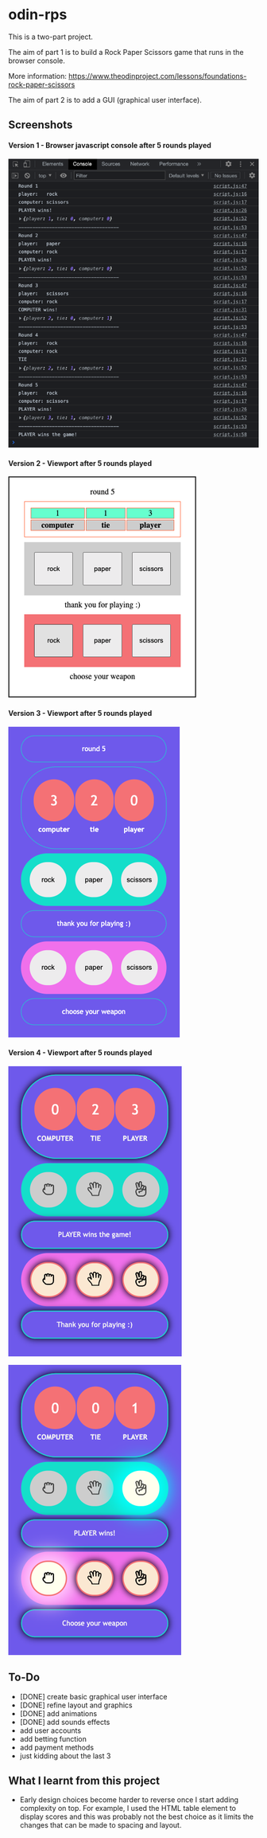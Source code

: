 # odin-rps

This is a two-part project.

The aim of part 1 is to build a Rock Paper Scissors game that runs in the browser console.

More information: https://www.theodinproject.com/lessons/foundations-rock-paper-scissors

The aim of part 2 is to add a GUI (graphical user interface).

## Screenshots

#### Version 1 - Browser javascript console after 5 rounds played

![screenshot after 5 rounds played](./screenshots/screenshot-1.png)

#### Version 2 - Viewport after 5 rounds played

![screenshot after 5 rounds played](./screenshots/screenshot-2.png)

#### Version 3 - Viewport after 5 rounds played

![screenshot after 5 rounds played](./screenshots/screenshot-3.png)

#### Version 4 - Viewport after 5 rounds played

![screenshot after 5 rounds played](./screenshots/screenshot-4.png)

![screenshot showing button animations](./screenshots/screenshot-5.png)

## To-Do

- [DONE] create basic graphical user interface
- [DONE] refine layout and graphics
- [DONE] add animations
- [DONE] add sounds effects
- add user accounts
- add betting function
- add payment methods
- just kidding about the last 3

## What I learnt from this project

- Early design choices become harder to reverse once I start adding complexity on top. For example, I used the HTML table element to display scores and this was probably not the best choice as it limits the changes that can be made to spacing and layout.

